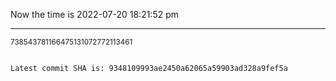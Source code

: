 Now the time is 2022-07-20 18:21:52 pm

---

<small>738543781166475131072772113461</small>

```txt

Latest commit SHA is: 9348109993ae2450a62065a59903ad328a9fef5a
```
